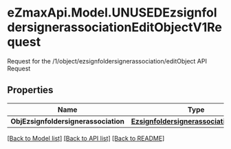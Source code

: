 # eZmaxApi.Model.UNUSEDEzsignfoldersignerassociationEditObjectV1Request
Request for the /1/object/ezsignfoldersignerassociation/editObject API Request

## Properties

Name | Type | Description | Notes
------------ | ------------- | ------------- | -------------
**ObjEzsignfoldersignerassociation** | [**EzsignfoldersignerassociationRequest**](EzsignfoldersignerassociationRequest.md) |  | [optional] 

[[Back to Model list]](../README.md#documentation-for-models) [[Back to API list]](../README.md#documentation-for-api-endpoints) [[Back to README]](../README.md)

